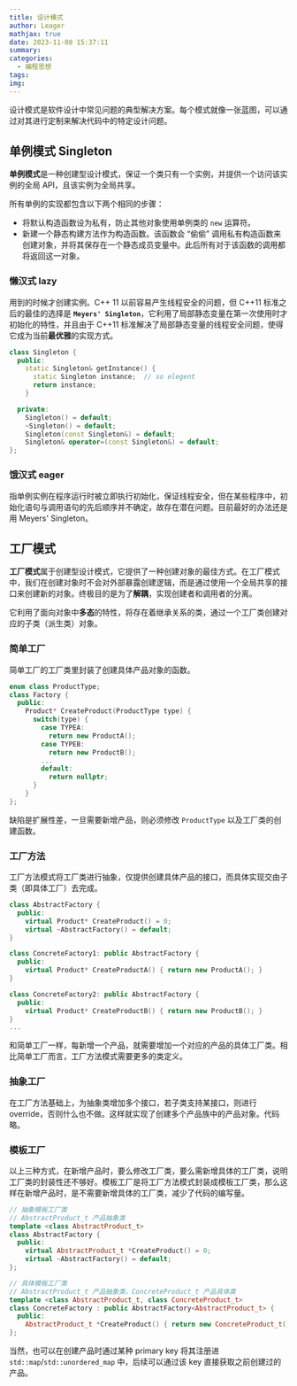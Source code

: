 ```yaml
---
title: 设计模式
author: Leager
mathjax: true
date: 2023-11-08 15:37:11
summary:
categories:
  - 编程思想
tags:
img:
---
```


设计模式是软件设计中常见问题的典型解决方案。每个模式就像一张蓝图，可以通过对其进行定制来解决代码中的特定设计问题。

<!--more-->

## 单例模式 Singleton

**单例模式**是一种创建型设计模式，保证一个类只有一个实例，并提供一个访问该实例的全局 API，且该实例为全局共享。

所有单例的实现都包含以下两个相同的步骤：

- 将默认构造函数设为私有，防止其他对象使用单例类的 `new` 运算符。
- 新建一个静态构建方法作为构造函数。该函数会 “偷偷” 调用私有构造函数来创建对象，并将其保存在一个静态成员变量中。此后所有对于该函数的调用都将返回这一对象。

### 懒汉式 lazy

用到的时候才创建实例。C++ 11 以前容易产生线程安全的问题，但 C++11 标准之后的最佳的选择是 **`Meyers' Singleton`**，它利用了局部静态变量在第一次使用时才初始化的特性，并且由于 C++11 标准解决了局部静态变量的线程安全问题，使得它成为当前**最优雅**的实现方式。

```C++
class Singleton {
  public:
    static Singleton& getInstance() {
      static Singleton instance;  // so elegent
      return instance;
    }

  private:
    Singleton() = default;
    ~Singleton() = default;
    Singleton(const Singleton&) = default;
    Singleton& operator=(const Singleton&) = default;
};
```

### 饿汉式 eager

指单例实例在程序运行时被立即执行初始化，保证线程安全，但在某些程序中，初始化语句与调用语句的先后顺序并不确定，故存在潜在问题。目前最好的办法还是用 Meyers' Singleton。

## 工厂模式

**工厂模式**属于创建型设计模式，它提供了一种创建对象的最佳方式。在工厂模式中，我们在创建对象时不会对外部暴露创建逻辑，而是通过使用一个全局共享的接口来创建新的对象。终极目的是为了**解耦**，实现创建者和调用者的分离。

它利用了面向对象中**多态**的特性，将存在着继承关系的类，通过一个工厂类创建对应的子类（派生类）对象。

### 简单工厂

简单工厂的工厂类里封装了创建具体产品对象的函数。

```C++
enum class ProductType;
class Factory {
  public:
    Product* CreateProduct(ProductType type) {
      switch(type) {
        case TYPEA:
          return new ProductA();
        case TYPEB:
          return new ProductB();
        ...
        default:
          return nullptr;
      }
    }
};
```

缺陷是扩展性差，一旦需要新增产品，则必须修改 `ProductType` 以及工厂类的创建函数。

### 工厂方法

工厂方法模式将工厂类进行抽象，仅提供创建具体产品的接口，而具体实现交由子类（即具体工厂）去完成。

```C++
class AbstractFactory {
  public:
    virtual Product* CreateProduct() = 0;
    virtual ~AbstractFactory() = default;
}

class ConcreteFactory1: public AbstractFactory {
  public:
    virtual Product* CreateProductA() { return new ProductA(); }
}

class ConcreteFactory2: public AbstractFactory {
  public:
    virtual Product* CreateProductB() { return new ProductB(); }
}
...
```

和简单工厂一样，每新增一个产品，就需要增加一个对应的产品的具体工厂类。相比简单工厂而言，工厂方法模式需要更多的类定义。

### 抽象工厂

在工厂方法基础上，为抽象类增加多个接口，若子类支持某接口，则进行 override，否则什么也不做。这样就实现了创建多个产品族中的产品对象。代码略。

### 模板工厂

以上三种方式，在新增产品时，要么修改工厂类，要么需新增具体的工厂类，说明工厂类的封装性还不够好。模板工厂是将工厂方法模式封装成模板工厂类，那么这样在新增产品时，是不需要新增具体的工厂类，减少了代码的编写量。

```C++
// 抽象模板工厂类
// AbstractProduct_t 产品抽象类
template <class AbstractProduct_t>
class AbstractFactory {
  public:
    virtual AbstractProduct_t *CreateProduct() = 0;
    virtual ~AbstractFactory() = default;
};

// 具体模板工厂类
// AbstractProduct_t 产品抽象类，ConcreteProduct_t 产品具体类
template <class AbstractProduct_t, class ConcreteProduct_t>
class ConcreteFactory : public AbstractFactory<AbstractProduct_t> {
  public:
    AbstractProduct_t *CreateProduct() { return new ConcreteProduct_t(); }
};
```

当然，也可以在创建产品时通过某种 primary key 将其注册进 `std::map`/`std::unordered_map` 中，后续可以通过该 key 直接获取之前创建过的产品。